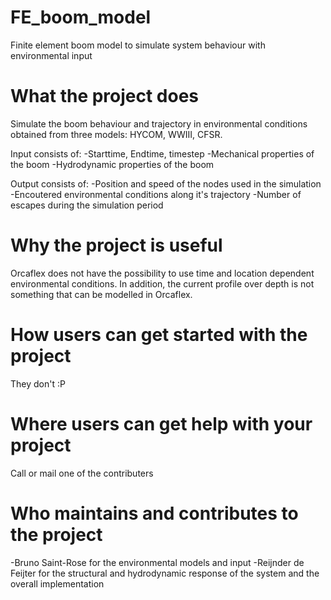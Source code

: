 # FE_boom_model
Finite element boom model to simulate system behaviour with environmental input

# What the project does
Simulate the boom behaviour and trajectory in environmental conditions obtained from three models: HYCOM, WWIII, CFSR.

Input consists of:
-Starttime, Endtime, timestep
-Mechanical properties of the boom
-Hydrodynamic properties of the boom

Output consists of:
-Position and speed of the nodes used in the simulation
-Encoutered environmental conditions along it's trajectory
-Number of escapes during the simulation period

# Why the project is useful
Orcaflex does not have the possibility to use time and location dependent environmental conditions. In addition, the current profile over depth is not something that can be modelled in Orcaflex. 

# How users can get started with the project
They don't :P

# Where users can get help with your project
Call or mail one of the contributers 

# Who maintains and contributes to the project
-Bruno Saint-Rose for the environmental models and input
-Reijnder de Feijter for the structural and hydrodynamic response of the system and the overall implementation
